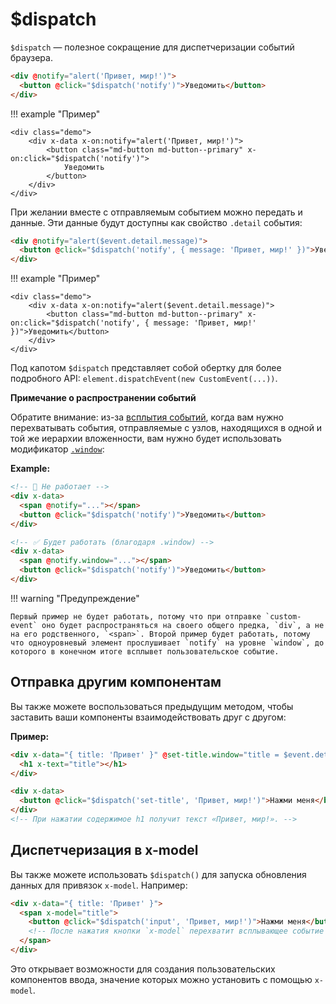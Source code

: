 # $dispatch

`$dispatch` — полезное сокращение для диспетчеризации событий браузера.

```html
<div @notify="alert('Привет, мир!')">
  <button @click="$dispatch('notify')">Уведомить</button>
</div>
```

!!! example "Пример"

    <div class="demo">
        <div x-data x-on:notify="alert('Привет, мир!')">
            <button class="md-button md-button--primary" x-on:click="$dispatch('notify')">
                Уведомить
            </button>
        </div>
    </div>

При желании вместе с отправляемым событием можно передать и данные. Эти данные будут доступны как свойство `.detail` события:

```html
<div @notify="alert($event.detail.message)">
  <button @click="$dispatch('notify', { message: 'Привет, мир!' })">Уведомить</button>
</div>
```

!!! example "Пример"

    <div class="demo">
        <div x-data x-on:notify="alert($event.detail.message)">
            <button class="md-button md-button--primary" x-on:click="$dispatch('notify', { message: 'Привет, мир!' })">Уведомить</button>
        </div>
    </div>

Под капотом `$dispatch` представляет собой обертку для более подробного API: `element.dispatchEvent(new CustomEvent(...))`.

**Примечание о распространении событий**

Обратите внимание: из-за [всплытия событий](https://learn.javascript.ru/bubbling-and-capturing), когда вам нужно перехватывать события, отправляемые с узлов, находящихся в одной и той же иерархии вложенности, вам нужно будет использовать модификатор [`.window`](../directives/on.md#.window):

**Example:**

```html
<!-- 🚫 Не работает -->
<div x-data>
  <span @notify="..."></span>
  <button @click="$dispatch('notify')">Уведомить</button>
</div>

<!-- ✅ Будет работать (благодаря .window) -->
<div x-data>
  <span @notify.window="..."></span>
  <button @click="$dispatch('notify')">Уведомить</button>
</div>
```

!!! warning "Предупреждение"

    Первый пример не будет работать, потому что при отправке `custom-event` оно будет распространяться на своего общего предка, `div`, а не на его родственного, `<span>`. Второй пример будет работать, потому что одноуровневый элемент прослушивает `notify` на уровне `window`, до которого в конечном итоге всплывет пользовательское событие.

<a name="dispatching-to-components"></a>

## Отправка другим компонентам

Вы также можете воспользоваться предыдущим методом, чтобы заставить ваши компоненты взаимодействовать друг с другом:

**Пример:**

```html
<div x-data="{ title: 'Привет' }" @set-title.window="title = $event.detail">
  <h1 x-text="title"></h1>
</div>

<div x-data>
  <button @click="$dispatch('set-title', 'Привет, мир!')">Нажми меня</button>
</div>
<!-- При нажатии содержимое h1 получит текст «Привет, мир!». -->
```

<a name="dispatching-to-x-model"></a>

## Диспетчеризация в x-model

Вы также можете использовать `$dispatch()` для запуска обновления данных для привязок `x-model`. Например:

```html
<div x-data="{ title: 'Привет' }">
  <span x-model="title">
    <button @click="$dispatch('input', 'Привет, мир!')">Нажми меня</button>
    <!-- После нажатия кнопки `x-model` перехватит всплывающее событие ввода и обновит заголовок. -->
  </span>
</div>
```

Это открывает возможности для создания пользовательских компонентов ввода, значение которых можно установить с помощью `x-model`.
